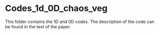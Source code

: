# Codes_1d_0D_chaos_veg
This folder contains the 1D and 0D codes. The description of the code can be found in the text of the paper. 
